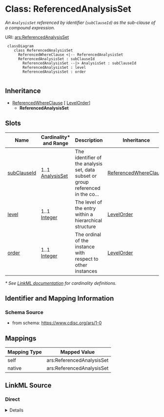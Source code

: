 # Class: ReferencedAnalysisSet

_An `AnalysisSet` referenced by identifier (`subClauseId`) as the sub-clause of a compound expression._




URI: [ars:ReferencedAnalysisSet](https://www.cdisc.org/ars/1-0/ReferencedAnalysisSet)




```mermaid
 classDiagram
    class ReferencedAnalysisSet
      ReferencedWhereClause <|-- ReferencedAnalysisSet        
      ReferencedAnalysisSet : subClauseId
        ReferencedAnalysisSet --|> AnalysisSet : subClauseId
        ReferencedAnalysisSet : level
        ReferencedAnalysisSet : order
        
```




## Inheritance
* [ReferencedWhereClause](ReferencedWhereClause.md) [ [LevelOrder](LevelOrder.md)]
    * **ReferencedAnalysisSet**



## Slots

| Name | Cardinality* and Range | Description | Inheritance |
| ---  | --- | --- | --- |
| [subClauseId](subClauseId.md) | 1..1 <br/> [AnalysisSet](AnalysisSet.md) | The identifier of the analysis set, data subset or group referenced in the co... | [ReferencedWhereClause](ReferencedWhereClause.md) |
| [level](level.md) | 1..1 <br/> [Integer](Integer.md) | The level of the entry within a hierarchical structure | [LevelOrder](LevelOrder.md) |
| [order](order.md) | 1..1 <br/> [Integer](Integer.md) | The ordinal of the instance with respect to other instances | [LevelOrder](LevelOrder.md) |

_* See [LinkML documentation](https://linkml.io/linkml/schemas/slots.html#slot-cardinality) for cardinality definitions._








## Identifier and Mapping Information







### Schema Source


* from schema: https://www.cdisc.org/ars/1-0





## Mappings

| Mapping Type | Mapped Value |
| ---  | ---  |
| self | ars:ReferencedAnalysisSet |
| native | ars:ReferencedAnalysisSet |





## LinkML Source

<!-- TODO: investigate https://stackoverflow.com/questions/37606292/how-to-create-tabbed-code-blocks-in-mkdocs-or-sphinx -->

### Direct

<details>
```yaml
name: ReferencedAnalysisSet
description: An `AnalysisSet` referenced by identifier (`subClauseId`) as the sub-clause
  of a compound expression.
from_schema: https://www.cdisc.org/ars/1-0
rank: 1000
is_a: ReferencedWhereClause
slot_usage:
  subClauseId:
    name: subClauseId
    domain_of:
    - ReferencedWhereClause
    range: AnalysisSet

```
</details>

### Induced

<details>
```yaml
name: ReferencedAnalysisSet
description: An `AnalysisSet` referenced by identifier (`subClauseId`) as the sub-clause
  of a compound expression.
from_schema: https://www.cdisc.org/ars/1-0
rank: 1000
is_a: ReferencedWhereClause
slot_usage:
  subClauseId:
    name: subClauseId
    domain_of:
    - ReferencedWhereClause
    range: AnalysisSet
attributes:
  subClauseId:
    name: subClauseId
    description: The identifier of the analysis set, data subset or group referenced
      in the compound expression.
    from_schema: https://www.cdisc.org/ars/1-0
    rank: 1000
    alias: subClauseId
    owner: ReferencedAnalysisSet
    domain_of:
    - ReferencedWhereClause
    range: AnalysisSet
    required: true
    inlined: false
    inlined_as_list: false
  level:
    name: level
    description: The level of the entry within a hierarchical structure.
    comments:
    - 1 is the top level.
    from_schema: https://www.cdisc.org/ars/1-0
    rank: 1000
    alias: level
    owner: ReferencedAnalysisSet
    domain_of:
    - LevelOrder
    range: integer
    required: true
  order:
    name: order
    description: The ordinal of the instance with respect to other instances.
    from_schema: https://www.cdisc.org/ars/1-0
    rank: 1000
    alias: order
    owner: ReferencedAnalysisSet
    domain_of:
    - LevelOrder
    - Operation
    - OrderedGroupingFactor
    - OrderedDisplay
    - OrderedDisplaySubSection
    range: integer
    required: true

```
</details>